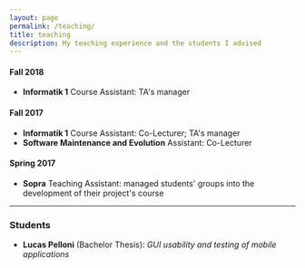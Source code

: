 ```yaml
---
layout: page
permalink: /teaching/
title: teaching
description: My teaching experience and the students I advised
---
```


#### Fall 2018
* **Informatik 1** Course Assistant: TA's manager

#### Fall 2017
* **Informatik 1** Course Assistant: Co-Lecturer; TA's manager
* **Software Maintenance and Evolution** Assistant: Co-Lecturer

#### Spring 2017
* **Sopra** Teaching Assistant: managed students' groups into the development of their project's course

---

### Students
* **Lucas Pelloni** (Bachelor Thesis): *GUI usability and testing of mobile applications*

